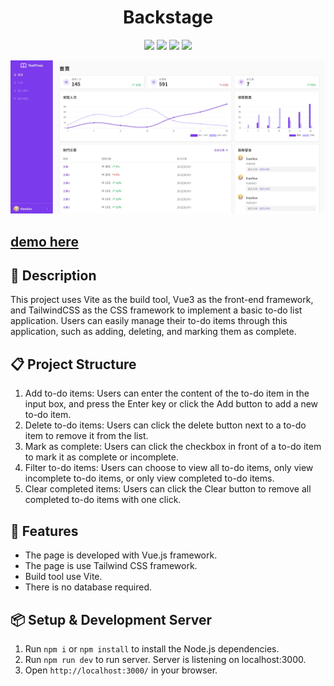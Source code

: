 <h1 align="center">Backstage</h1>
<p align="center">
  <img src="https://img.shields.io/badge/npm-v8.19.2-blue" >
  <img src="https://img.shields.io/badge/vue-v3.2.29-green">
  <img src="https://img.shields.io/badge/vite-v2.7.13-yellow">
  <img src="https://img.shields.io/badge/tailwindcss-v3.0.18-blue" >
</p>

![This is the demo page](./preview.jpg)

<h2>
<a href="https://side-project-backstage.vercel.app/" target="_blank">
 demo here
</a>
</h2>


## 📄 Description

This project uses Vite as the build tool, Vue3 as the front-end framework, and TailwindCSS as the CSS framework to implement a basic to-do list application. Users can easily manage their to-do items through this application, such as adding, deleting, and marking them as complete.


## 📋 Project Structure

1. Add to-do items: Users can enter the content of the to-do item in the input box, and press the Enter key or click the Add button to add a new to-do item.
2. Delete to-do items: Users can click the delete button next to a to-do item to remove it from the list.
3. Mark as complete: Users can click the checkbox in front of a to-do item to mark it as complete or incomplete.
4. Filter to-do items: Users can choose to view all to-do items, only view incomplete to-do items, or only view completed to-do items.
5. Clear completed items: Users can click the Clear button to remove all completed to-do items with one click.

## 🚀 Features

- The page is developed with Vue.js framework.
- The page is use Tailwind CSS framework.
- Build tool use Vite.
- There is no database required.


## 📦 Setup & Development Server

1. Run `npm i` or `npm install` to install the Node.js dependencies.
2. Run `npm run dev` to run server. Server is listening on localhost:3000.
3. Open `http://localhost:3000/` in your browser.

